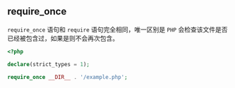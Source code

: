 ## require_once

`require_once` 语句和 `require` 语句完全相同，唯一区别是 `PHP` 会检查该文件是否已经被包含过，如果是则不会再次包含。

```php
<?php

declare(strict_types = 1);

require_once __DIR__ . '/example.php';

```

